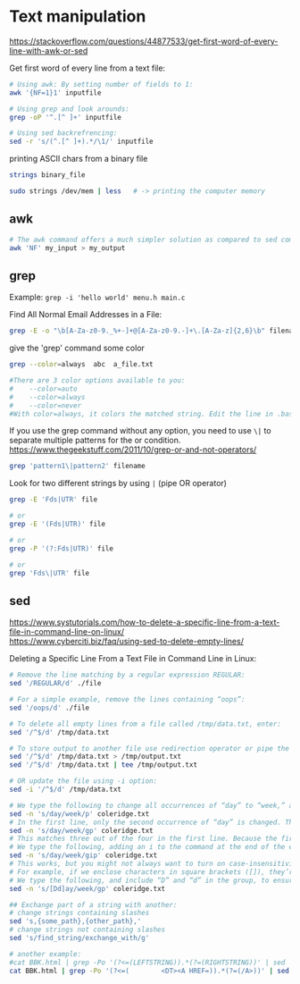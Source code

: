 # Text manipulation

https://stackoverflow.com/questions/44877533/get-first-word-of-every-line-with-awk-or-sed  

Get first word of every line from a text file:
```bash
# Using awk: By setting number of fields to 1:
awk '{NF=1}1' inputfile   

# Using grep and look arounds:
grep -oP '^.[^ ]+' inputfile

# Using sed backrefrencing:
sed -r 's/(^.[^ ]+).*/\1/' inputfile
```

printing ASCII chars from a binary file
```bash
strings binary_file

sudo strings /dev/mem | less   # -> printing the computer memory
```

## awk

```bash
# The awk command offers a much simpler solution as compared to sed command. In this example, remove all empty lines using awk:
awk 'NF' my_input > my_output
```


## grep

Example: `grep -i 'hello world' menu.h main.c`

Find All Normal Email Addresses in a File:
```bash
grep -E -o "\b[A-Za-z0-9._%+-]+@[A-Za-z0-9.-]+\.[A-Za-z]{2,6}\b" filename.txt
```

give the 'grep' command some color
```bash
grep --color=always  abc  a_file.txt

#There are 3 color options available to you:
#    --color=auto
#    --color=always
#    --color=never
#With color=always, it colors the matched string. Edit the line in .bashrc to make the change permanent!
```

If you use the grep command without any option, you need to use `\|` to separate multiple patterns for the or condition. https://www.thegeekstuff.com/2011/10/grep-or-and-not-operators/
```bash
grep 'pattern1\|pattern2' filename
```

Look for two different strings by using `|` (pipe OR operator)
```bash
grep -E 'Fds|UTR' file

# or
grep -E '(Fds|UTR)' file

# or
grep -P '(?:Fds|UTR)' file

# or
grep 'Fds\|UTR' file
```


## sed

https://www.systutorials.com/how-to-delete-a-specific-line-from-a-text-file-in-command-line-on-linux/  
https://www.cyberciti.biz/faq/using-sed-to-delete-empty-lines/  

Deleting a Specific Line From a Text File in Command Line in Linux:
```bash
# Remove the line matching by a regular expression REGULAR:
sed '/REGULAR/d' ./file

# For a simple example, remove the lines containing “oops”:
sed '/oops/d' ./file

# To delete all empty lines from a file called /tmp/data.txt, enter:
sed '/^$/d' /tmp/data.txt

# To store output to another file use redirection operator or pipe the output to 'tee' which displays the output at the same time:
sed '/^$/d' /tmp/data.txt > /tmp/output.txt
sed '/^$/d' /tmp/data.txt | tee /tmp/output.txt

# OR update the file using -i option:
sed -i '/^$/d' /tmp/data.txt 

# We type the following to change all occurrences of “day” to “week,” and give the mariner and albatross more time to bond:
sed -n 's/day/week/p' coleridge.txt
# In the first line, only the second occurrence of “day” is changed. This is because sed stops after the first match per line. We have to add a “g” at the end of the expression, as shown below, to perform a global search so all matches in each line are processed:
sed -n 's/day/week/gp' coleridge.txt
# This matches three out of the four in the first line. Because the first word is “Day,” and sed is case-sensitive, it doesn’t consider that instance to be the same as “day.”
# We type the following, adding an i to the command at the end of the expression to indicate case-insensitivity:
sed -n 's/day/week/gip' coleridge.txt
# This works, but you might not always want to turn on case-insensitivity for everything. In those instances, you can use a regex group to add pattern-specific case-insensitivity.
# For example, if we enclose characters in square brackets ([]), they’re interpreted as “any character from this list of characters.”
# We type the following, and include “D” and “d” in the group, to ensure it matches both “Day” and “day”:
sed -n 's/[Dd]ay/week/gp' coleridge.txt

## Exchange part of a string with another:
# change strings containing slashes
sed 's,{some_path},{other_path},'
# change strings not containing slashes
sed 's/find_string/exchange_with/g'

# another example:
#cat BBK.html | grep -Po '(?<=(LEFTSTRING)).*(?=(RIGHTSTRING))' | sed 's/tausch_das/mit_dem/g' > Database.csv
cat BBK.html | grep -Po '(?<=(        <DT><A HREF=)).*(?=(/A>))' | sed 's,^,./lzeditor -e ,' | sed 's/ target="_blank"/ /g' | sed 's/>/"/g' | sed 's/</" "BBK"/g' > BBK.txt
```

